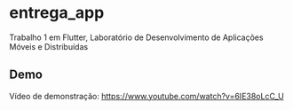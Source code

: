 # entrega_app

Trabalho 1 em Flutter, Laboratório de Desenvolvimento de Aplicações Móveis e Distribuídas

## Demo
Vídeo de demonstração:
https://www.youtube.com/watch?v=6IE38oLcC_U
